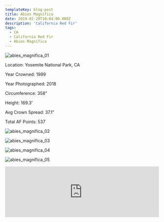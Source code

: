 ```yaml
---
templateKey: blog-post
title: Abies Magnifica
date: 2019-02-20T10:04:00.000Z
description: 'California Red Fir'
tags:
  - CA
  - California Red Fir
  - Abies Magnifica
---
```


![abies_magnifica_01](/img/abies_magnifica_01.jpg 'abies_magnifica')

Location: Yosemite National Park, CA

Year Crowned: 1999

Year Photographed: 2018

Circumference: 358”

Height: 169.3’

Avg Crown Spread: 37.1”

Total AF Points: 537

![abies_magnifica_02](/img/abies_magnifica_02.jpg 'abies_magnifica_02')

![abies_magnifica_03](/img/abies_magnifica_03.jpg 'abies_magnifica_03')

![abies_magnifica_04](/img/abies_magnifica_04.jpg 'abies_magnifica_04')

![abies_magnifica_05](/img/abies_magnifica_05.jpg 'abies_magnifica_05')

<iframe width="100%" height="166" scrolling="no" frameborder="no" allow="autoplay" src="https://w.soundcloud.com/player/?url=https%3A//api.soundcloud.com/tracks/573445353&color=%2328301f&auto_play=false&hide_related=false&show_comments=true&show_user=true&show_reposts=false&show_teaser=true"></iframe>

